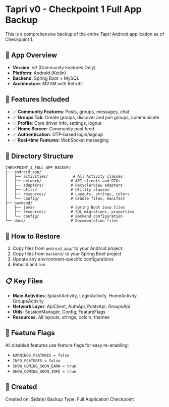 # Tapri v0 - Checkpoint 1 Full App Backup

This is a comprehensive backup of the entire Tapri Android application as of Checkpoint 1.

## 📱 App Overview
- **Version**: v0 (Community Features Only)
- **Platform**: Android (Kotlin)
- **Backend**: Spring Boot + MySQL
- **Architecture**: MVVM with Retrofit

## 🚀 Features Included
- ✅ **Community Features**: Posts, groups, messages, chat
- ✅ **Groups Tab**: Create groups, discover and join groups, communicate
- ✅ **Profile**: Core driver info, settings, logout
- ✅ **Home Screen**: Community post feed
- ✅ **Authentication**: OTP-based login/signup
- ✅ **Real-time Features**: WebSocket messaging

## 📁 Directory Structure
```
CHECKPOINT_1_FULL_APP_BACKUP/
├── android_app/
│   ├── activities/           # All Activity classes
│   ├── network/             # API clients and DTOs
│   ├── adapters/            # RecyclerView adapters
│   ├── utils/               # Utility classes
│   ├── resources/           # Layouts, strings, colors
│   └── config/              # Gradle files, manifest
├── backend/
│   ├── java/                # Spring Boot Java files
│   ├── resources/           # SQL migrations, properties
│   └── config/              # Backend configuration
└── docs/                    # Documentation files
```

## 🔧 How to Restore
1. Copy files from `android_app/` to your Android project
2. Copy files from `backend/` to your Spring Boot project
3. Update any environment-specific configurations
4. Rebuild and run

## 📋 Key Files
- **Main Activities**: SplashActivity, LoginActivity, HomeActivity, GroupsActivity
- **Network Layer**: ApiClient, AuthApi, PostsApi, GroupsApi
- **Utils**: SessionManager, Config, FeatureFlags
- **Resources**: All layouts, strings, colors, themes

## 🎯 Feature Flags
All disabled features use feature flags for easy re-enabling:
- `EARNINGS_FEATURES = false`
- `INFO_FEATURES = false`
- `SHOW_COMING_SOON_EARN = true`
- `SHOW_COMING_SOON_INFO = true`

## 📅 Created
Created on: $(date)
Backup Type: Full Application Checkpoint
